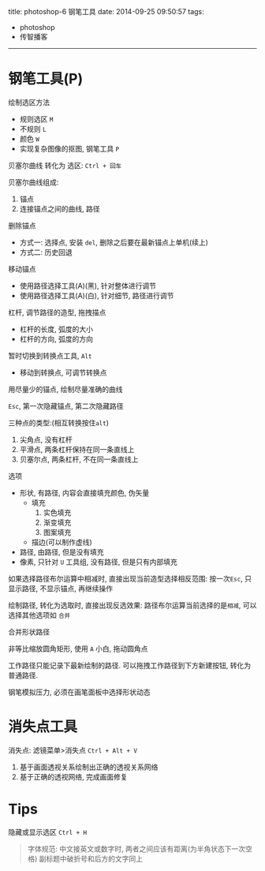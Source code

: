 title: photoshop-6 钢笔工具
date: 2014-09-25 09:50:57
tags:
- photoshop
- 传智播客
---

# 钢笔工具(P) #

绘制选区方法
* 规则选区 `M`
* 不规则 `L`
* 颜色 `W`
* 实现复杂图像的抠图, 钢笔工具 `P`

贝塞尔曲线 转化为 选区: `Ctrl + 回车`

贝塞尔曲线组成:
1. 锚点
2. 连接锚点之间的曲线, 路径


删除锚点
* 方式一: 选择点, 安装 `del`, 删除之后要在最新锚点上单机(续上)
* 方式二: 历史回退

移动锚点
* 使用路径选择工具(A)(黑), 针对整体进行调节
* 使用路径选择工具(A)(白), 针对细节, 路径进行调节

杠杆, 调节路径的造型, 拖拽描点
* 杠杆的长度, 弧度的大小
* 杠杆的方向, 弧度的方向

暂时切换到转换点工具, `Alt`
* 移动到转换点, 可调节转换点

用尽量少的锚点, 绘制尽量准确的曲线

`Esc`, 第一次隐藏锚点, 第二次隐藏路径

三种点的类型:(相互转换按住`alt`)
1. 尖角点, 没有杠杆
2. 平滑点, 两条杠杆保持在同一条直线上
3. 贝塞尔点, 两条杠杆, 不在同一条直线上

选项
* 形状, 有路径, 内容会直接填充颜色, 伪矢量
  * 填充
    1. 实色填充
    2. 渐变填充
    3. 图案填充
  * 描边(可以制作虚线)
* 路径, 由路径, 但是没有填充
* 像素, 只针对 `U` 工具组, 没有路径, 但是只有内部填充

如果选择路径布尔运算中相减时, 直接出现当前造型选择相反范围:
按一次`Esc`, 只显示路径, 不显示锚点, 再继续操作

绘制路径, 转化为选取时, 直接出现反选效果:
路径布尔运算当前选择的是`相减`, 可以选择其他选项如 `合并`

合并形状路径

非等比缩放圆角矩形, 使用 `A` 小白, 拖动圆角点

工作路径只能记录下最新绘制的路径.
可以拖拽工作路径到下方新建按钮, 转化为普通路径.

钢笔模拟压力, 必须在画笔面板中选择形状动态

# 消失点工具 #

消失点: 滤镜菜单>消失点 `Ctrl + Alt + V`
1. 基于画面透视关系绘制出正确的透视关系网络
2. 基于正确的透视网络, 完成画面修复

# Tips #

隐藏或显示选区 `Ctrl + H`

> 字体规范: 中文接英文或数字时, 两者之间应该有距离(为半角状态下一次空格)
副标题中破折号和后方的文字同上

